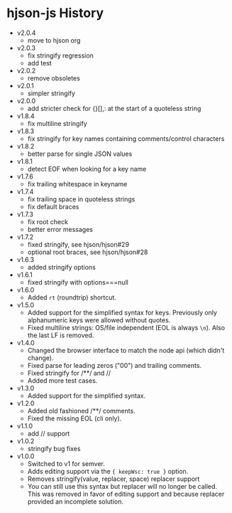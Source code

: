 # hjson-js History

- v2.0.4
  - move to hjson org
- v2.0.3
  - fix stringify regression
  - add test
- v2.0.2
  - remove obsoletes
- v2.0.1
  - simpler stringify
- v2.0.0
  - add stricter check for {}[],: at the start of a quoteless string
- v1.8.4
  - fix multiline stringify
- v1.8.3
  - fix stringify for key names containing comments/control characters
- v1.8.2
  - better parse for single JSON values
- v1.8.1
  - detect EOF when looking for a key name
- v1.7.6
  - fix trailing whitespace in keyname
- v1.7.4
  - fix trailing space in quoteless strings
  - fix default braces
- v1.7.3
  - fix root check
  - better error messages
- v1.7.2
  - fixed stringify, see hjson/hjson#29
  - optional root braces, see hjson/hjson#28
- v1.6.3
  - added stringify options
- v1.6.1
  - fixed stringify with options===null
- v1.6.0
  - Added `rt` (roundtrip) shortcut.
- v1.5.0
  - Added support for the simplified syntax for keys. Previously only alphanumeric keys were allowed without quotes.
  - Fixed multiline strings: OS/file independent (EOL is always `\n`). Also the last LF is removed.
- v1.4.0
  - Changed the browser interface to match the node api (which didn't change).
  - Fixed parse for leading zeros ("00") and trailing comments.
  - Fixed stringify for /**/ and //
  - Added more test cases.
- v1.3.0
  - Added support for the simplified syntax.
- v1.2.0
  - Added old fashioned /**/ comments.
  - Fixed the missing EOL (cli only).
- v1.1.0
  - add // support
- v1.0.2
  - stringify bug fixes
- v1.0.0
  - Switched to v1 for semver.
  - Adds editing support via the `{ keepWsc: true }` option.
  - Removes stringify(value, replacer, space) replacer support
  - You can still use this syntax but replacer will no longer be called. This was removed in favor of editing support and because replacer provided an incomplete solution.
